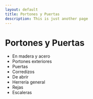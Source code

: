 ```yaml
---
layout: default
title: Portones y Puertas
description: This is just another page
---
```


# Portones y Puertas

* En madera y acero
* Portones exteriores
* Puertas 
* Corredizos
* De abrir
* Herrería general
* Rejas
* Escaleras
